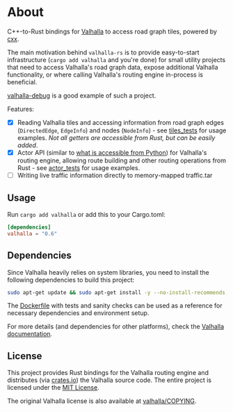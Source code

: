 # About

C++-to-Rust bindings for [Valhalla](https://github.com/valhalla/valhalla) to access road graph tiles, powered by [cxx](http://cxx.rs).

The main motivation behind `valhalla-rs` is to provide easy-to-start infrastructure (`cargo add valhalla` and you're done) for small utility projects that need to access Valhalla's road graph data, expose additional Valhalla functionality, or where calling Valhalla's routing engine in-process is beneficial.

[valhalla-debug](https://github.com/kinkard/valhalla-debug) is a good example of such a project.

Features:

- [x] Reading Valhalla tiles and accessing information from road graph edges (`DirectedEdge`, `EdgeInfo`) and nodes (`NodeInfo`) - see [tiles_tests](tests/tiles_test.rs) for usage examples. _Not all getters are accessible from Rust, but can be easily added_.
- [x] Actor API (similar to [what is accessible from Python](https://github.com/valhalla/valhalla/blob/master/src/bindings/python/examples/actor_examples.ipynb)) for Valhalla's routing engine, allowing route building and other routing operations from Rust - see [actor_tests](tests/actor_test.rs) for usage examples.
- [ ] Writing live traffic information directly to memory-mapped traffic.tar

## Usage

Run `cargo add valhalla` or add this to your Cargo.toml:

```toml
[dependencies]
valhalla = "0.6"
```

## Dependencies

Since Valhalla heavily relies on system libraries, you need to install the following dependencies to build this project:

```sh
sudo apt-get update && sudo apt-get install -y --no-install-recommends clang pkg-config build-essential cmake libboost-dev liblz4-dev libprotobuf-dev protobuf-compiler zlib1g-dev
```

The [Dockerfile](Dockerfile) with tests and sanity checks can be used as a reference for necessary dependencies and environment setup.

For more details (and dependencies for other platforms), check the [Valhalla documentation](https://valhalla.github.io/valhalla/building/#platform-specific-builds).

## License

This project provides Rust bindings for the Valhalla routing engine and distributes (via [crates.io](https://crates.io/crates/valhalla)) the Valhalla source code. The entire project is licensed under the [MIT License](LICENSE).

The original Valhalla license is also available at [valhalla/COPYING](https://github.com/valhalla/valhalla/blob/master/COPYING).
